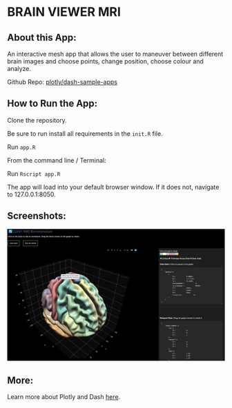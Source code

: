 # BRAIN VIEWER MRI

## About this App:

An interactive mesh app that allows the user to maneuver between different brain images and choose points, change position, choose colour and analyze. 

Github Repo: [plotly/dash-sample-apps](https://github.com/plotly/dash-sample-apps/)


## How to Run the App: 

Clone the repository.

Be sure to run install all requirements in the `init.R` file.

Run `app.R`

From the command line / Terminal:

Run `Rscript app.R`

The app will load into your default browser window. If it does not, navigate to 127.0.0.1:8050.

## Screenshots:

![image](assets/app.png)

## More:

Learn more about Plotly and Dash [here](https://plot.ly/dash).
##


